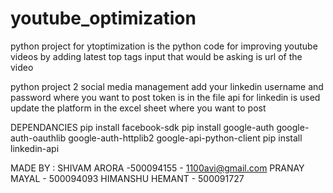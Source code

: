 # youtube_optimization
python project for ytoptimization is the python code for improving youtube videos by adding latest top tags 
input that would be asking is url of the video


python project 2 social media management 
add your linkedin username and password where you want to post 
token is in the file 
api for linkedin is used 
update the platform in the excel sheet where you want to post 

DEPENDANCIES
pip install facebook-sdk 
pip install google-auth google-auth-oauthlib google-auth-httplib2 google-api-python-client
pip install linkedin-api


MADE BY : 
SHIVAM ARORA -500094155 - 1100avi@gmail.com
PRANAY MAYAL - 500094093
HIMANSHU HEMANT - 500091727


